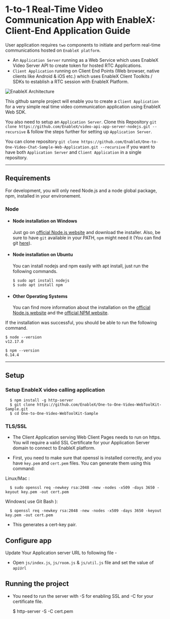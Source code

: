 # 1-to-1 Real-Time Video Communication App with EnableX: Client-End Application Guide

User application requires `two` components to initiate and perform real-time communications hosted on `EnableX platform`.
- An `Application Server` running as a Web Service which uses EnableX Video Server API to create token for hosted RTC Applications.
- `Client Application` running on Client End Points (Web browser, native clients like Android & iOS etc.) which uses EnableX Client Toolkits / SDKs to establish a RTC session with EnableX Platform.

![EnableX Architecture](https://developer.enablex.io/wp-content/uploads/2019/08/app-architecture.png)

This github sample project will enable you to create a `Client Application` for a very simple real time video communication application using EnableX Web SDK.

You also need to setup an `Application Server`.  Clone this Repository `git clone https://github.com/EnableX/video-api-app-server-nodejs.git --recursive` & follow the steps further for setting up `Application Server`.

You can clone repository `git clone https://github.com/EnableX/One-to-One-Video-Chat-Sample-Web-Application.git --recursive` if you want to have both `Application Server` and `Client Application` in a single repository.

---
## Requirements

For development, you will only need Node.js and a node global package, npm, installed in your environement.

### Node
- #### Node installation on Windows

  Just go on [official Node.js website](https://nodejs.org/) and download the installer.
Also, be sure to have `git` available in your PATH, `npm` might need it (You can find git [here](https://git-scm.com/)).

- #### Node installation on Ubuntu

  You can install nodejs and npm easily with apt install, just run the following commands.

      $ sudo apt install nodejs
      $ sudo apt install npm

- #### Other Operating Systems
  You can find more information about the installation on the [official Node.js website](https://nodejs.org/) and the [official NPM website](https://npmjs.org/).

If the installation was successful, you should be able to run the following command.

    $ node --version
    v12.17.0

    $ npm --version
    6.14.4

---

## Setup

### Setup EnableX video calling application

      $ npm install -g http-server
      $ git clone https://github.com/EnableX/One-to-One-Video-WebToolKit-Sample.git
      $ cd One-to-One-Video-WebToolKit-Sample

### TLS/SSL
- The Client Application serving Web Client Pages needs to run on https. You will require a valid SSL Certificate for your Application Server domain to connect to EnableX platform.

- First, you need to make sure that openssl is installed correctly, and you have `key.pem` and `cert.pem` files. You can generate them using this command:

Linux/Mac :

      $ sudo openssl req -newkey rsa:2048 -new -nodes -x509 -days 3650 -keyout key.pem -out cert.pem

Windows( use Git Bash ):

      $ openssl req -newkey rsa:2048 -new -nodes -x509 -days 3650 -keyout key.pem -out cert.pem

- This generates a cert-key pair.

## Configure app

Update Your Application server URL to following file -

- Open `js/index.js`, `js/room.js` & `js/util.js` file and set the value of `apiUrl`


## Running the project

- You need to run the server with -S for enabling SSL and -C for your certificate file.

    $ http-server -S -C cert.pem
